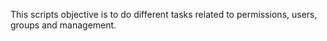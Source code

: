 This scripts objective is to do different tasks related to permissions, users, groups and management. 